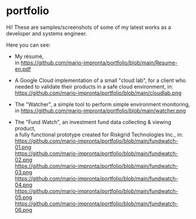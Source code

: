 # portfolio

Hi! These are samples/screenshots of some of my latest works as a developer and systems engineer.


Here you can see:

- My résumé,<br>
  in https://github.com/mario-impronta/portfolio/blob/main/Resume-en.pdf

- A Google Cloud implementation of a small "cloud lab", for a client who<br>
  needed to validate their products in a safe cloud environment, in:<br>
  https://github.com/mario-impronta/portfolio/blob/main/cloudlab.png

- The "Watcher", a simple tool to perform simple environment monitoring,<br>
  in https://github.com/mario-impronta/portfolio/blob/main/watcher.png

- The "Fund Watch", an investment fund data collecting & viewing product,<br>
  a fully functional prototype created for Riskgrid Technologies Inc., in:<br>
     https://github.com/mario-impronta/portfolio/blob/main/fundwatch-01.png<br>
     https://github.com/mario-impronta/portfolio/blob/main/fundwatch-02.png<br>
     https://github.com/mario-impronta/portfolio/blob/main/fundwatch-03.png<br>
     https://github.com/mario-impronta/portfolio/blob/main/fundwatch-04.png<br>
     https://github.com/mario-impronta/portfolio/blob/main/fundwatch-05.png<br>
     https://github.com/mario-impronta/portfolio/blob/main/fundwatch-06.png<br>
